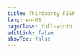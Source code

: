 ```yaml
---
title: Thirdparty-PISP
lang: en-US
pageClass: full-width
editLink: false
showToc: false
---
```


<ClientOnly><ApiDocWrapper src="https://raw.githubusercontent.com/mojaloop/pisp/master/src/interface/thirdparty-dfsp-api.yaml"></ApiDocWrapper></ClientOnly>
          